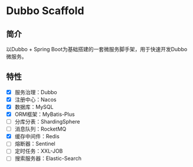 # Dubbo Scaffold

## 简介

以Dubbo + Spring Boot为基础搭建的一套微服务脚手架，用于快速开发Dubbo微服务。

## 特性

- [x] 服务治理：Dubbo
- [x] 注册中心：Nacos
- [x] 数据库：MySQL
- [x] ORM框架：MyBatis-Plus
- [ ] 分库分表：ShardingSphere
- [ ] 消息队列：RocketMQ
- [x] 缓存中间件：Redis
- [ ] 熔断器：Sentinel
- [ ] 定时任务：XXL-JOB
- [ ] 搜索服务器：Elastic-Search
